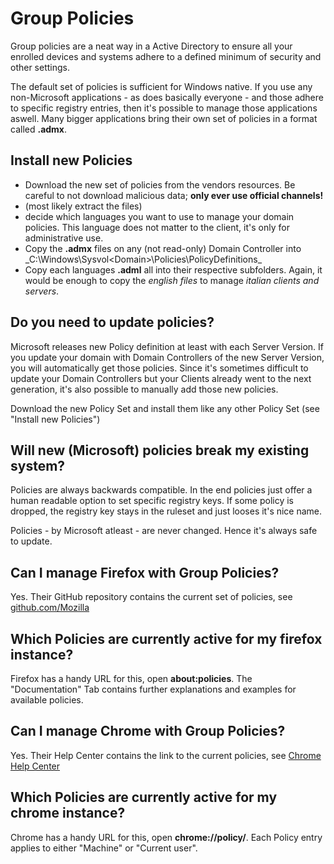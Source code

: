 # Group Policies
Group policies are a neat way in a Active Directory to ensure all your enrolled devices and systems adhere to a defined minimum of security and other settings.

The default set of policies is sufficient for Windows native. If you use any non-Microsoft applications - as does basically everyone - and those adhere to specific registry entries, then it's possible to manage those applications aswell. Many bigger applications bring their own set of policies in a format called **.admx**.

## Install new Policies
* Download the new set of policies from the vendors resources. Be careful to not download malicious data; **only ever use official channels!**
* (most likely extract the files)
* decide which languages you want to use to manage your domain policies. This language does not matter to the client, it's only for administrative use.
* Copy the **.admx** files on any (not read-only) Domain Controller into _C:\Windows\Sysvol\<Domain>\Policies\PolicyDefinitions\_
* Copy each languages **.adml** all into their respective subfolders. Again, it would be enough to copy the *english files* to manage *italian clients and servers*.

## Do you need to update policies?
Microsoft releases new Policy definition at least with each Server Version. If you  update your domain with Domain Controllers of the new Server Version, you will automatically get those policies. Since it's sometimes difficult to update your Domain Controllers but your Clients already went to the next generation, it's also possible to manually add those new policies.

Download the new Policy Set and install them like any other Policy Set (see "Install new Policies")

## Will new (Microsoft) policies break my existing system?
Policies are always backwards compatible. In the end policies just offer a human readable option to set specific registry keys. If some policy is dropped, the registry key stays in the ruleset and just looses it's nice name.

Policies - by Microsoft atleast - are never changed. Hence it's always safe to update.

## Can I manage Firefox with Group Policies?
Yes. Their GitHub repository contains the current set of policies, see [github.com/Mozilla](https://github.com/mozilla/policy-templates)

## Which Policies are currently active for my firefox instance?
Firefox has a handy URL for this, open **about:policies**. The "Documentation" Tab contains further explanations and examples for available policies.

## Can I manage Chrome with Group Policies?
Yes. Their Help Center contains the link to the current policies, see [Chrome Help Center](https://support.google.com/chrome/a/answer/187202?hl=en)

## Which Policies are currently active for my chrome instance?
Chrome has a handy URL for this, open **chrome://policy/**. Each Policy entry applies to either "Machine" or "Current user".
